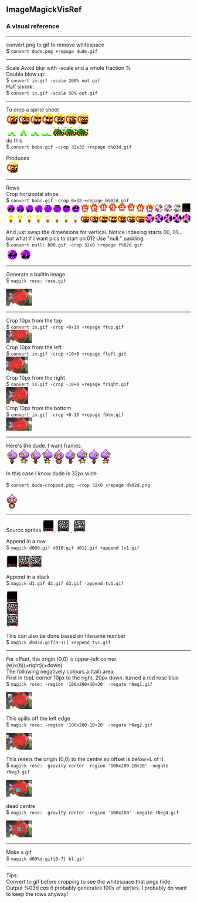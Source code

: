 ## ImageMagickVisRef

### A visual reference

---

convert png to gif to remove whitespace  
\$ `convert dude.png +repage dude.gif`

---

Scale
Avoid blur with -scale and a whole fraction %  
Double blow up:  
\$ `convert in.gif -scale 200% out.gif`  
Half shrink:  
\$ `convert in.gif -scale 50% out.gif`

---

To crop a sprite sheet  
![a](/images/bob2.gif)  
do this  
\$ `convert bobs.gif -crop 32x32 +repage d%03d.gif`

Produces  
![a](images/c028.png)

---

Rows  
Crop horizontal strips  
\$ `convert bobs.gif -crop 0x32 +repage b%02d.gif`  
![a](images/b00.png)  
![a](images/b01.png)

And just swap the dimensions for vertical. Notice indexing starts 00, 01... but what if I want pics to start on 01? Use "null:" padding  
\$ `convert null: b00.gif -crop 32x0 +repage f%02d.gif`  
![a](images/f01.gif) ![a](images/f02.gif)

---

Generate a builtin image  
\$ `magick rose: rose.gif`

![a](images/rose.gif)

---

Crop 10px from the top  
\$ `convert in.gif -crop +0+10 +repage ftop.gif`  
![a](images/ftop.gif)  
Crop 10px from the left  
\$ `convert in.gif -crop +10+0 +repage fleft.gif`  
![a](images/fleft.gif)  
Crop 10px from the right  
\$ `convert in.gif -crop -10+0 +repage fright.gif`  
![a](images/fright.gif)  
Crop 10px from the bottom  
\$ `convert in.gif -crop +0-10 +repage fbtm.gif`  
![a](images/fbtm.gif)

---

Here's the dude. I want frames.  
![a](images/dude.png)

In this case I know dude is 32px wide

\$ `convert dude-cropped.png -crop 32x0 +repage d%02d.png`

![a](images/d04.png)

---

Source sprites
![a](images/d019.gif ), ![a](images/d120.gif) , ![a](images/d121.gif)  

Append in a row  
\$ `magick d009.gif d010.gif d011.gif +append tv1.gif`

![a](images/tv1.gif)

Append in a stack  
\$ `magick d1.gif d2.gif d3.gif -append tv1.gif`

![a](images/tv2.gif)

This can also be done based on filename number  
\$ `magick d%03d.gif[9-11] +append tv1.gif`

---

For offset, the origin (0,0) is upper-left corner.  
(w)x(h)(+right)(+down)  
The following negatively colours a (tall) area:  
First in topL corner 10px to the right, 20px down. turned a red rose blue  
\$ `magick rose: -region '100x200+10+20' -negate rNeg1.gif`

![a](images/rNeg1.gif)

This spills off the left edge  
\$ `magick rose: -region '100x200-10+20' -negate rNeg2.gif`

![a](images/rNeg2.gif)

This resets the origin (0,0) to the centre so offset is below+L of it.  
\$ `magick rose: -gravity center -region '100x200-10+20' -negate rNeg3.gif`

![a](images/rNeg3.gif)

dead centre  
\$ `magick rose: -gravity center -region '100x200' -negate rNeg4.gif`

![a](images/rNeg4.gif)

---

Make a gif  
\$ `magick d00%d.gif[0-7] bl.gif`

---

Tips:  
Convert to gif before cropping to see the whitespace that pngs hide.  
Output %03d cos it probably generates 100s of sprites.
I probably do want to keep the rows anyway!
